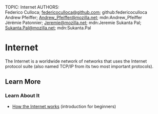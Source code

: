 TOPIC: Internet
AUTHORS: Federico Culloca; federicoculloca@github.com; github:federicoculloca
         Andrew Pfeiffer; Andrew_Pfeiffer@mozilla.net; mdn:Andrew_Pfeiffer
         Jérémie Patonnier; Jeremie@mozilla.net; mdn:Jeremie
         Sukanta Pal; Sukanta.Pal@mozilla.net; mdn:Sukanta.Pal

# Internet

The Internet is a worldwide network of networks that uses the Internet protocol suite (also named
TCP/IP from its two most important protocols).

## Learn More

### Learn About It

- [How the Internet works](https://wiki.developer.mozilla.org/en-US/Learn/How_the_Internet_works)
(introduction for beginners)
